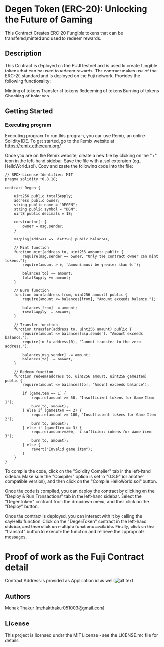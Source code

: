 # Degen Token (ERC-20): Unlocking the Future of Gaming

This Contract Creates ERC-20 Fungible tokens that can be transfered,minted and used to redeem rewards.

## Description

This Contract is deployed on the FUJI testnet and is used to create fungible tokens that can be used to redeem rewards. The contract makes use of the ERC-20 standard and is deployed on the Fuji network. Provides the following functionality:

Minting of tokens
Transfer of tokens
Redeeming of tokens
Burning of tokens
Checking of balances

## Getting Started

### Executing program

Executing program To run this program, you can use Remix, an online Solidity IDE. To get started, go to the Remix website at https://remix.ethereum.org/.

Once you are on the Remix website, create a new file by clicking on the "+" icon in the left-hand sidebar. Save the file with a .sol extension (eg., HelloWorld.sol). Copy and paste the following code into the file:

```
// SPDX-License-Identifier: MIT
pragma solidity ^0.8.18; 

contract Degen {

    uint256 public totalSupply;
    address public owner;
    string public name = "DEGEN";
    string public symbol = "DGN";
    uint8 public decimals = 18;

    constructor() {
        owner = msg.sender;
    }

    mapping(address => uint256) public balances;

    // Mint function
    function mint(address to, uint256 amount) public {
        require(msg.sender == owner, "Only the contract owner can mint tokens.");
        require(amount > 0, "Amount must be greater than 0.");

        balances[to] += amount;
        totalSupply += amount;
    }

    // Burn function
    function burn(address from, uint256 amount) public {
        require(amount <= balances[from], "Amount exceeds balance.");

        balances[from] -= amount;
        totalSupply -= amount;
    }

    // Transfer function
    function transfer(address to, uint256 amount) public {
        require(amount <= balances[msg.sender], "Amount exceeds balance.");
        require(to != address(0), "Cannot transfer to the zero address.");

        balances[msg.sender] -= amount;
        balances[to] += amount;
    }

    // Redeem function
    function redeem(address to, uint256 amount, uint256 gameItem) public { 
        require(amount <= balances[to], "Amount exceeds balance");

        if (gameItem == 1) {
            require(amount >= 50, "Insufficient tokens for Game Item 1");
            burn(to, amount);
        } else if (gameItem == 2) {
            require(amount >= 100, "Insufficient tokens for Game Item 2");
            burn(to, amount);
        } else if (gameItem == 3) {
            require(amount>=200, "Insufficient tokens for Game Item 3");
            burn(to, amount);
        } else {
            revert("Invalid game item");
        }
    } 
}
```
To compile the code, click on the "Solidity Compiler" tab in the left-hand sidebar. Make sure the "Compiler" option is set to "0.8.9" (or another compatible version), and then click on the "Compile HelloWorld.sol" button.

Once the code is compiled, you can deploy the contract by clicking on the "Deploy & Run Transactions" tab in the left-hand sidebar. Select the "DegenToken" contract from the dropdown menu, and then click on the "Deploy" button.

Once the contract is deployed, you can interact with it by calling the sayHello function. Click on the "DegenToken" contract in the left-hand sidebar, and then click on multiple functions available. Finally, click on the "transact" button to execute the function and retrieve the appropriate messages.

# Proof of work as the Fuji Contract detail

Contract Address is provided as Application id as well
![alt text](image.png)


## Authors

Mehak Thakur [mehakthakur051003@gmail.com]


## License

This project is licensed under the MIT License - see the LICENSE.md file for details
